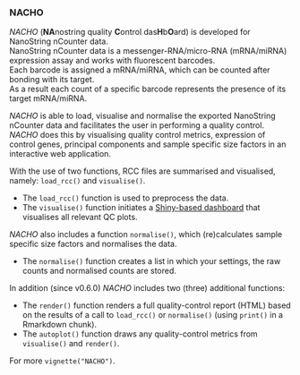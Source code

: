 ### NACHO

*NACHO* (**NA**nostring quality **C**ontrol das**H**b**O**ard) is developed for NanoString nCounter data.  
NanoString nCounter data is a messenger-RNA/micro-RNA (mRNA/miRNA) expression assay and works with fluorescent barcodes.  
Each barcode is assigned a mRNA/miRNA, which can be counted after bonding with its target.  
As a result each count of a specific barcode represents the presence of its target mRNA/miRNA.

*NACHO* is able to load, visualise and normalise the exported NanoString nCounter data and facilitates the user in performing a quality control.  
*NACHO* does this by visualising quality control metrics, expression of control genes, principal components and sample specific size factors in an interactive web application.

With the use of two functions, RCC files are summarised and visualised, namely: `load_rcc()` and `visualise()`.

* The `load_rcc()` function is used to preprocess the data.
* The `visualise()` function initiates a [Shiny-based dashboard](https://shiny.rstudio.com/) that visualises all relevant QC plots.

*NACHO* also includes a function `normalise()`, which (re)calculates sample specific size factors and normalises the data.

* The `normalise()` function creates a list in which your settings, the raw counts and normalised counts are stored.

In addition (since v0.6.0) *NACHO* includes two (three) additional functions:

* The `render()` function renders a full quality-control report (HTML) based on the results of a call to `load_rcc()` or `normalise()` (using `print()` in a Rmarkdown chunk).
* The `autoplot()` function draws any quality-control metrics from `visualise()` and `render()`.

For more `vignette("NACHO")`.
